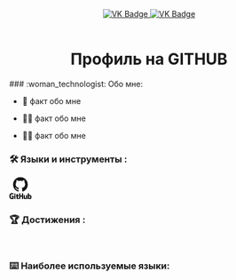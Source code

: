 <div  id="badges" align ="center">
  <a href= "https://vk.com/jeetree">
    <img src = "https://img.shields.io/badge/VK-blue?style=for-the-badge&logo=VK&logoColor"white" alt="VK Badge"/>
  </a>
  
  <a href= "https://mail.google.com/mail/u/0/#inbox">
    <img src = "https://img.shields.io/badge/EMAIL-red?style=for-the-badge&logo=Gmail&logoColor"white" alt="VK Badge"/>
  </a>
</div>

<div id="viewprof" align="center">
  <img src="https://komarev.com/ghpvc/?username=VolinchikovVit&style=flat-square&color=blue" alt=""/>
</div>

<div id="heythere" align="center">
<h1> Профиль на GITHUB </h1>
</div>
### :woman_technologist: Обо мне:

- :brain: факт обо мне

- :woman_pilot:  факт обо мне

- :biking_woman:  факт обо мне

### :hammer_and_wrench: Языки и инструменты :

<div>
  <img src="https://github.com/devicons/devicon/blob/master/icons/github/github-original-wordmark.svg" width="40" height="40"/>
</div>

### :trophy: Достижения :

<div>
  <img src="https://github-profile-trophy.vercel.app/?username=VolinchikovVit" alt=""/>
</div>

### :keyboard: Наиболее используемые языки:

<div>
  <img src="https://github-readme-stats.vercel.app/api/top-langs/?username=VolinchikovVit" alt=""/>
</div>

<div>
  <img src="https://github-readme-activity-graph.vercel.app/graph?username=VolinchikovVit&theme=dracula" alt=""/>
</div>
